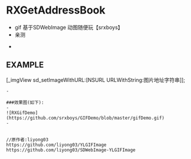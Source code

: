 # RXGetAddressBook
* gif 基于SDWebImage 动图随便玩【srxboys】
* 亲测 

-
## EXAMPLE
[_imgView sd_setImageWithURL:[NSURL URLWithString:图片地址字符串]];
```
-

###效果图(如下):
-
![RXGifDemo](https://github.com/srxboys/GIFDemo/blob/master/gifDemo.gif) 
-


//原作者:liyong03
https://github.com/liyong03/YLGIFImage
https://github.com/liyong03/SDWebImage-YLGIFImage

